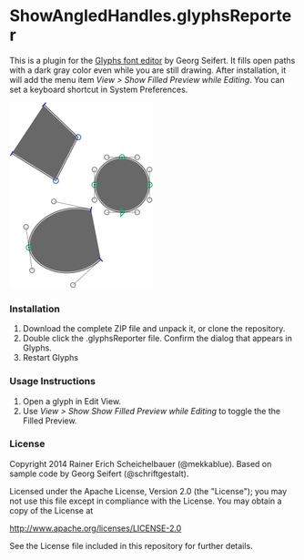# ShowAngledHandles.glyphsReporter

This is a plugin for the [Glyphs font editor](http://glyphsapp.com/) by Georg Seifert.
It fills open paths with a dark gray color even while you are still drawing.
After installation, it will add the menu item *View > Show Filled Preview while Editing*.
You can set a keyboard shortcut in System Preferences.

![Paths are filled dark gray while editing.](ShowFilledPreview.png "Show Filled Preview Screenshot")

### Installation

1. Download the complete ZIP file and unpack it, or clone the repository.
2. Double click the .glyphsReporter file. Confirm the dialog that appears in Glyphs.
3. Restart Glyphs

### Usage Instructions

1. Open a glyph in Edit View.
2. Use *View > Show Show Filled Preview while Editing* to toggle the the Filled Preview.

### License

Copyright 2014 Rainer Erich Scheichelbauer (@mekkablue).
Based on sample code by Georg Seifert (@schriftgestalt).

Licensed under the Apache License, Version 2.0 (the "License");
you may not use this file except in compliance with the License.
You may obtain a copy of the License at

http://www.apache.org/licenses/LICENSE-2.0

See the License file included in this repository for further details.
